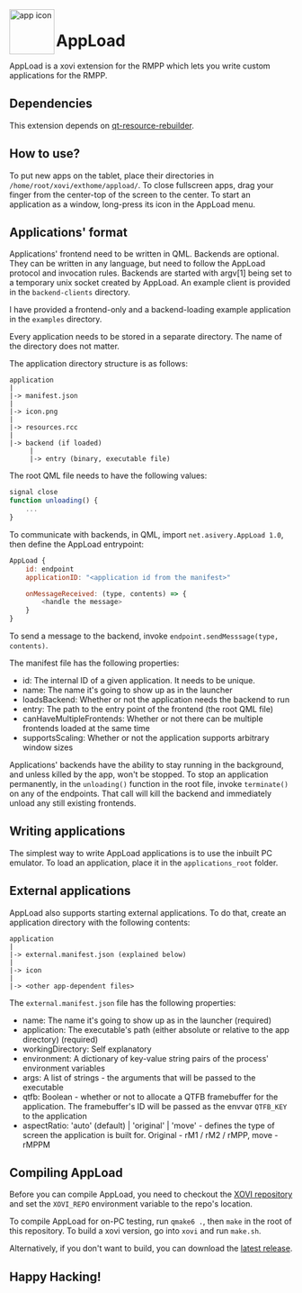 <img align="left" width="80" height="80" src="https://raw.githubusercontent.com/asivery/rmpp-appload/refs/heads/master/resources/icons/appload.svg" alt="app icon">

# AppLoad

AppLoad is a xovi extension for the RMPP which lets you write custom applications for the RMPP.

## Dependencies

This extension depends on [qt-resource-rebuilder](https://github.com/asivery/rmpp-xovi-extensions/tree/master/qt-resource-rebuilder).

## How to use?

To put new apps on the tablet, place their directories in `/home/root/xovi/exthome/appload/`. To close fullscreen apps, drag your finger from the center-top of the screen to the center.
To start an application as a window, long-press its icon in the AppLoad menu.

## Applications' format

Applications' frontend need to be written in QML.
Backends are optional. They can be written in any language, but need to follow the AppLoad protocol and invocation rules. Backends are started with argv[1] being set to a temporary unix socket created by AppLoad.
An example client is provided in the `backend-clients` directory.

I have provided a frontend-only and a backend-loading example application in the `examples` directory.

Every application needs to be stored in a separate directory. The name of the directory does not matter.

The application directory structure is as follows:

```
application
|
|-> manifest.json
|
|-> icon.png
|
|-> resources.rcc
|
|-> backend (if loaded)
     |
     |-> entry (binary, executable file)
```

The root QML file needs to have the following values:

```qml
signal close
function unloading() {
    ...
}
```

To communicate with backends, in QML, import `net.asivery.AppLoad 1.0`, then define the AppLoad entrypoint:

```qml
AppLoad {
    id: endpoint
    applicationID: "<application id from the manifest>"

    onMessageReceived: (type, contents) => {
        <handle the message>
    }
}
```

To send a message to the backend, invoke `endpoint.sendMesssage(type, contents)`.

The manifest file has the following properties:

- id: The internal ID of a given application. It needs to be unique.
- name: The name it's going to show up as in the launcher
- loadsBackend: Whether or not the application needs the backend to run
- entry: The path to the entry point of the frontend (the root QML file)
- canHaveMultipleFrontends: Whether or not there can be multiple frontends loaded at the same time
- supportsScaling: Whether or not the application supports arbitrary window sizes

Applications' backends have the ability to stay running in the background, and unless killed by the app, won't be stopped. To stop an application permanently, in the `unloading()` function in the root file, invoke `terminate()` on any of the endpoints. That call will kill the backend and immediately unload any still existing frontends.

## Writing applications

The simplest way to write AppLoad applications is to use the inbuilt PC emulator. To load an application, place it in the `applications_root` folder. 

## External applications

AppLoad also supports starting external applications. To do that, create an application directory with the following contents:

```
application
|
|-> external.manifest.json (explained below)
|
|-> icon
|
|-> <other app-dependent files>
```

The `external.manifest.json` file has the following properties:

- name: The name it's going to show up as in the launcher (required)
- application: The executable's path (either absolute or relative to the app directory) (required)
- workingDirectory: Self explanatory
- environment: A dictionary of key-value string pairs of the process' environment variables
- args: A list of strings - the arguments that will be passed to the executable
- qtfb: Boolean - whether or not to allocate a QTFB framebuffer for the application. The framebuffer's ID will be passed as the envvar `QTFB_KEY` to the application
- aspectRatio: 'auto' (default) | 'original' | 'move' - defines the type of screen the application is built for. Original - rM1 / rM2 / rMPP, move - rMPPM

## Compiling AppLoad

[xovi-repo]: https://github.com/asivery/xovi

Before you can compile AppLoad, you need to checkout the [XOVI repository][xovi-repo] and set the `XOVI_REPO` environment variable to the repo's location.

To compile AppLoad for on-PC testing, run `qmake6 .`, then `make` in the root of this repository. To build a xovi version, go into `xovi` and run `make.sh`.

Alternatively, if you don't want to build, you can download the [latest release](https://github.com/asivery/rmpp-appload/releases/latest).  

## Happy Hacking!

